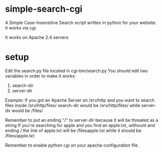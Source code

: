 # simple-search-cgi

  A Simple Case-Insensitive Search script written in python for your website. It works via cgi. 

  It works on Apache 2.4 servers 

# setup 

  Edit the search.py file located in cgi-bin/search.py
  You should edit two variables in order to make it works:
  
  1) search-dir
  2) server-dir 
  
  Example: If you got an Apache Server on /srv/http and you want to search files inside /srv/http/files/
    search-dir would be /srv/http/files/ while server-dir would be /files/
   
  Remember to put an ending "/" to server-dir because it will be threated as a string 
  If you're searching for apple and you find an apple.txt, withount and ending /
  the link of apple.txt will be /filesapple.txt while it should be /files/apple.txt
   
  Remember to enable python cgi on your apache configuration file. 
